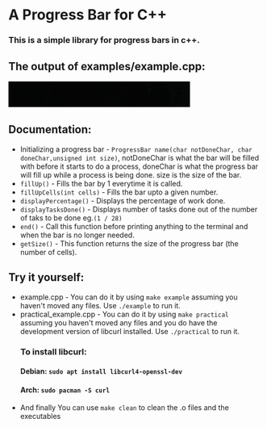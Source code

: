 # A Progress Bar for C++

### This is a simple library for progress bars in c++.

## The output of examples/example.cpp:
![](gifs/example.gif)

## Documentation:

- Initializing a progress bar - `ProgressBar name(char notDoneChar, char doneChar,unsigned int size)`, notDoneChar is what the bar will be filled with before it starts to do a process, doneChar is what the progress bar will fill up while a process is being done. size is the size of the     bar.
- `fillUp()` - Fills the bar by 1 everytime it is called.
- `fillUpCells(int cells)` - Fills the bar upto a given number.
- `displayPercentage()` - Displays the percentage of work done.
- `displayTasksDone()` - Displays number of tasks done out of the number of taks to be done eg.`(1 / 28)`
- `end()` - Call this function before printing anything to the terminal and when the bar is no longer needed.
- `getSize()` - This function returns the size of the progress bar (the number of cells).

## Try it yourself:
- example.cpp - You can do it by using `make example` assuming you haven't moved any files. Use `./example` to run it.
- practical_example.cpp - You can do it by using `make practical` assuming you haven't moved any files and you do have the development version of libcurl installed.   Use `./practical` to run it.
  ### To install libcurl:
    #### Debian: `sudo apt install libcurl4-openssl-dev`
    #### Arch: `sudo pacman -S curl`
- And finally You can use `make clean` to clean the .o files and the executables 
